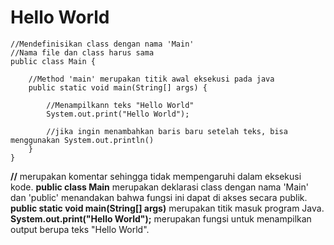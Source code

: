 # Hello World

```
//Mendefinisikan class dengan nama 'Main'
//Nama file dan class harus sama
public class Main {

    //Method 'main' merupakan titik awal eksekusi pada java
    public static void main(String[] args) {

        //Menampilkann teks "Hello World"
        System.out.print("Hello World");

        //jika ingin menambahkan baris baru setelah teks, bisa menggunakan System.out.println()
    }
}
```
__//__ merupakan komentar sehingga tidak mempengaruhi dalam eksekusi kode.
**public class Main** merupakan deklarasi class dengan nama 'Main' dan 'public' menandakan bahwa fungsi ini dapat di akses secara publik.
**public static void main(String[] args)** merupakan titik masuk program Java.
**System.out.print("Hello World");** merupakan fungsi untuk menampilkan output berupa teks "Hello World".

